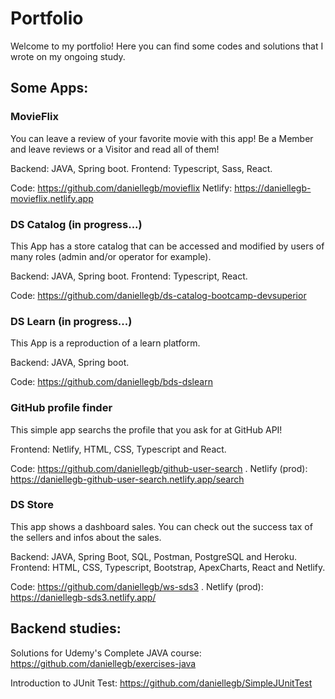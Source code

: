 # Portfolio

Welcome to my portfolio! Here you can find some codes and solutions that I wrote on my ongoing study.


## Some Apps:

### MovieFlix

You can leave a review of your favorite movie with this app! Be a Member and leave reviews or a Visitor and read all of them!

Backend: JAVA, Spring boot.
Frontend: Typescript, Sass, React.

Code: https://github.com/daniellegb/movieflix
Netlify: https://daniellegb-movieflix.netlify.app

### DS Catalog (in progress...)

This App has a store catalog that can be accessed and modified by users of many roles (admin and/or operator for example). 

Backend: JAVA, Spring boot.
Frontend: Typescript, React.

Code: https://github.com/daniellegb/ds-catalog-bootcamp-devsuperior


### DS Learn (in progress...)

This App is a reproduction of a learn platform. 

Backend: JAVA, Spring boot.

Code: https://github.com/daniellegb/bds-dslearn


### GitHub profile finder

This simple app searchs the profile that you ask for at GitHub API!

Frontend: Netlify, HTML, CSS, Typescript and React.

Code: https://github.com/daniellegb/github-user-search .
Netlify (prod): https://daniellegb-github-user-search.netlify.app/search


### DS Store

This app shows a dashboard sales. You can check out the success tax of the sellers and infos about the sales.

Backend: JAVA, Spring Boot, SQL, Postman, PostgreSQL and Heroku.
Frontend: HTML, CSS, Typescript, Bootstrap, ApexCharts, React and Netlify.

Code: https://github.com/daniellegb/ws-sds3 .
Netlify (prod): https://daniellegb-sds3.netlify.app/


## Backend studies:

Solutions for Udemy's Complete JAVA course: https://github.com/daniellegb/exercises-java

Introduction to JUnit Test: https://github.com/daniellegb/SimpleJUnitTest
